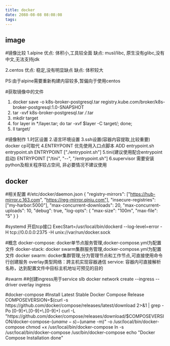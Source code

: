 ```yaml
---
title: docker
date: 2088-08-08 08:08:08
tags:
---
```


## image
#镜像比较
1.alpine
优点: 体积小,工具较全面
缺点: musl/libc, 原生没有glibc,没有中文,无法支持jdk

2.centos
优点: 稳定,没有明显缺点
缺点: 体积较大

PS:由于alpine需要重新构建内容较多,暂偏向于使用centos

#获取镜像中的文件
1. docker save -o k8s-broker-postgresql.tar registry.kube.com/broker/k8s-broker-postgresql:1.0-SNAPSHOT
2. tar -xvf k8s-broker-postgresql.tar */*.tar
3. mkdir target
4. for layer in */layer.tar; do tar -xvf $layer -C target/; done;
5. ll target/



#镜像制作
1.时区设置
2.语言环境设置
3.ssh设置(容器内容提取,比较重要) docker cp可取代
4.ENTRYPOINT 优先使用入口点脚本
ADD entrypoint.sh entrypoint.sh
ENTRYPOINT ["./entrypoint.sh"]
5.tini(建议使用配合entrypoint启动)
ENTRYPOINT ["/tini", "--", "/entrypoint.sh"]
6.supervisor  需要安装python及相关程序较占空间, 非必要情况不建议使用

## docker

#相关配置
#/etc/docker/daemon.json
{
    "registry-mirrors": ["https://hub-mirror.c.163.com", "https://reg-mirror.qiniu.com"],
    "insecure-registries": ["my-harbor:5000"],
    "max-concurrent-downloads": 20,
    "max-concurrent-uploads": 10,
    "debug": true,
    "log-opts": {
      "max-size": "100m",
      "max-file": "5"
    }
}


#systemd 开启tcp接口
ExecStart=/usr/local/bin/dockerd --log-level=error -H tcp://0.0.0.0:2375 -H unix://var/run/docker.sock


#概念
docker-compose: docker单节点服务管理,docker-compose.yml为配置文件
docker-stack: docker swarm集群服务管理,docker-compose.yml为配置文件
docker swarm: docker集群管理,分为管理节点和工作节点,可直接使用命令行创建服务
overlay类型网络：跨主机实现容器通信
service: 容器内可直接解析名称，达到配置文件中目标主机地址可预见的目的


#swarm
##创建ingress用于service slb
docker network create --ingress --driver overlay ingress

#docker-compose
#Install Latest Stable Docker Compose Release
COMPOSEVERSION=$(curl -s https://github.com/docker/compose/releases/latest/download 2>&1 | grep -Po [0-9]+\.[0-9]+\.[0-9]+)
curl -L "https://github.com/docker/compose/releases/download/$COMPOSEVERSION/docker-compose-$(uname -s)-$(uname -m)" -o /usr/local/bin/docker-compose
chmod +x /usr/local/bin/docker-compose
ln -s /usr/local/bin/docker-compose /usr/bin/docker-compose
echo "Docker Compose Installation done"
